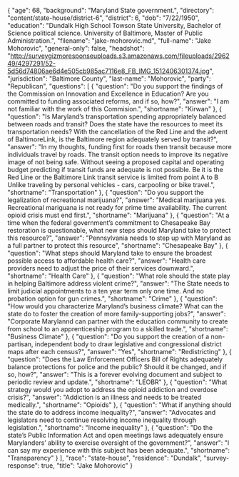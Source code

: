{
  "age": 68,
  "background": "Maryland State government.",
  "directory": "content/state-house/district-6",
  "district": 6,
  "dob": "7/22/1950",
  "education": "Dundalk High School   Towson State University, Bachelor of Science political science.  University of Baltimore,  Master of Public Administration.",
  "filename": "jake-mohorovic.md",
  "full-name": "Jake Mohorovic",
  "general-only": false,
  "headshot": "http://surveygizmoresponseuploads.s3.amazonaws.com/fileuploads/296249/4297291/52-5d56d74806ae6d4e505cb985ac7116e8_FB_IMG_1512406301374.jpg",
  "jurisdiction": "Baltimore County",
  "last-name": "Mohorovic",
  "party": "Republican",
  "questions": [
    {
      "question": "Do you support the findings of the Commission on Innovation and Excellence in Education? Are you committed to funding associated reforms, and if so, how?",
      "answer": "I am not familiar with the work of this Commision.",
      "shortname": "Kirwan"
    },
    {
      "question": "Is Maryland’s transportation spending appropriately balanced between roads and transit? Does the state have the resources to meet its transportation needs? With the cancellation of the Red Line and the advent of BaltimoreLink, is the Baltimore region adequately served by transit?",
      "answer": "In my thoughts, funding first for roads then transit because more individuals travel by roads. The transit option needs to improve its negative image of not being safe.  Without seeing a proposed capital and operating budget predicting if transit funds are adequate is not possible.  Be it is the Red Line or the Baltimore Link transit service is limited from point A to B Unlike traveling by personal vehicles - cars, carpooling or bike travel.",
      "shortname": "Transportation"
    },
    {
      "question": "Do you support the legalization of recreational marijuana?",
      "answer": "Medical marijuana yes. Recreational mariguana is not ready for prime time availability. The current opioid crisis must end first.",
      "shortname": "Marijuana"
    },
    {
      "question": "At a time when the federal government’s commitment to Chesapeake Bay restoration is questionable, what new steps should Maryland take to protect this resource?",
      "answer": "Pennsylvania needs to step up with Maryland as a full partner to protect this resource",
      "shortname": "Chesapeake Bay"
    },
    {
      "question": "What steps should Maryland take to ensure the broadest possible access to affordable health care?",
      "answer": "Health care providers need to adjust the price of their services downward.",
      "shortname": "Health Care"
    },
    {
      "question": "What role should the state play in helping Baltimore address violent crime?",
      "answer": "The State needs to limit judicial appointments to a ten year term only one time.   And no probation option for gun crimes.",
      "shortname": "Crime"
    },
    {
      "question": "How would you characterize Maryland’s business climate? What can the state do to foster the creation of more family-supporting jobs?",
      "answer": "Corporate Marylannd can partner with the education community to create from school to an apprenticeship program to a skilled trade.",
      "shortname": "Business Climate"
    },
    {
      "question": "Do you support the creation of a non-partisan, independent body to draw legislative and congressional district maps after each census?",
      "answer": "Yes",
      "shortname": "Redistricting"
    },
    {
      "question": "Does the Law Enforcement Officers Bill of Rights adequately balance protections for police and the public? Should it be changed, and if so, how?",
      "answer": "This is a forever evolving document and subject to periodic review and update.",
      "shortname": "LEOBR"
    },
    {
      "question": "What strategy would you adopt to address the opioid addiction and overdose crisis?",
      "answer": "Addiction is an illness and needs to be treated medically.",
      "shortname": "Opioids"
    },
    {
      "question": "What if anything should the state do to address income inequality?",
      "answer": "Advocates and legislators need to continue resolving income inequality through legislation.",
      "shortname": "Income inequality"
    },
    {
      "question": "Do the state’s Public Information Act and open meetings laws adequately ensure Marylanders’ ability to exercise oversight of the government?",
      "answer": "I can say my experience with this subject has been adequate.",
      "shortname": "Transparency"
    }
  ],
  "race": "state-house",
  "residence": "Dundalk",
  "survey-response": true,
  "title": "Jake Mohorovic"
}
